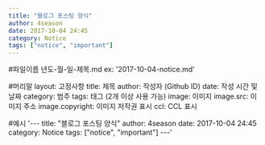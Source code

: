 ```yaml
---
title: "블로그 포스팅 양식" 
author: 4season
date: 2017-10-04 24:45
category: Notice
tags: ["notice", "important"]
---
```


#파일이름
년도-월-일-제목.md
ex: '2017-10-04-notice.md'

#머리말
layout: 고정사항
title: 제목
author: 작성자 (Github ID)
date: 작성 시간 및 날짜
category: 범주
tags: 태그 (2개 이상 사용 가능)
image: 이미지
image.src: 이미지 주소
image.copyright: 이미지 저작권 표시
ccl: CCL 표시

#예시
'---
title: "블로그 포스팅 양식" 
author: 4season
date: 2017-10-04 24:45
category: Notice
tags: ["notice", "important"]
---'